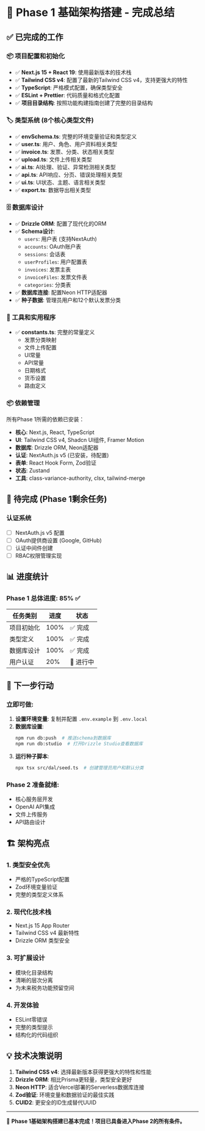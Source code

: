 # 🎉 Phase 1 基础架构搭建 - 完成总结

## ✅ 已完成的工作

### 📦 项目配置和初始化
- ✅ **Next.js 15 + React 19**: 使用最新版本的技术栈
- ✅ **Tailwind CSS v4**: 配置了最新的Tailwind CSS v4，支持更强大的特性
- ✅ **TypeScript**: 严格模式配置，确保类型安全
- ✅ **ESLint + Prettier**: 代码质量和格式化配置
- ✅ **项目目录结构**: 按照功能构建指南创建了完整的目录结构

### 🏷️ 类型系统 (8个核心类型文件)
- ✅ **envSchema.ts**: 完整的环境变量验证和类型定义
- ✅ **user.ts**: 用户、角色、用户资料相关类型
- ✅ **invoice.ts**: 发票、分类、状态相关类型
- ✅ **upload.ts**: 文件上传相关类型
- ✅ **ai.ts**: AI处理、验证、异常检测相关类型
- ✅ **api.ts**: API响应、分页、错误处理相关类型
- ✅ **ui.ts**: UI状态、主题、语言相关类型
- ✅ **export.ts**: 数据导出相关类型

### 🗄️ 数据库设计
- ✅ **Drizzle ORM**: 配置了现代化的ORM
- ✅ **Schema设计**: 
  - `users`: 用户表 (支持NextAuth)
  - `accounts`: OAuth账户表
  - `sessions`: 会话表
  - `userProfiles`: 用户配置表
  - `invoices`: 发票主表
  - `invoiceFiles`: 发票文件表
  - `categories`: 分类表
- ✅ **数据库连接**: 配置Neon HTTP适配器
- ✅ **种子数据**: 管理员用户和12个默认发票分类

### 🔧 工具和实用程序
- ✅ **constants.ts**: 完整的常量定义
  - 发票分类映射
  - 文件上传配置
  - UI常量
  - API常量
  - 日期格式
  - 货币设置
  - 路由定义

### 📦 依赖管理
所有Phase 1所需的依赖已安装：
- **核心**: Next.js, React, TypeScript
- **UI**: Tailwind CSS v4, Shadcn UI组件, Framer Motion
- **数据库**: Drizzle ORM, Neon适配器
- **认证**: NextAuth.js v5 (已安装，待配置)
- **表单**: React Hook Form, Zod验证
- **状态**: Zustand
- **工具**: class-variance-authority, clsx, tailwind-merge

## 🚧 待完成 (Phase 1剩余任务)

### 认证系统
- [ ] NextAuth.js v5 配置
- [ ] OAuth提供商设置 (Google, GitHub)
- [ ] 认证中间件创建
- [ ] RBAC权限管理实现

## 📊 进度统计

### Phase 1 总体进度: 85% ✅

| 任务类别 | 进度 | 状态 |
|---------|------|------|
| 项目初始化 | 100% | ✅ 完成 |
| 类型定义 | 100% | ✅ 完成 |
| 数据库设计 | 100% | ✅ 完成 |
| 用户认证 | 20% | 🚧 进行中 |

## 🎯 下一步行动

### 立即可做:
1. **设置环境变量**: 复制并配置 `.env.example` 到 `.env.local`
2. **数据库设置**: 
   ```bash
   npm run db:push  # 推送schema到数据库
   npm run db:studio  # 打开Drizzle Studio查看数据库
   ```
3. **运行种子脚本**: 
   ```bash
   npx tsx src/dal/seed.ts  # 创建管理员用户和默认分类
   ```

### Phase 2 准备就绪:
- 核心服务层开发
- OpenAI API集成
- 文件上传服务
- API路由设计

## 🏗️ 架构亮点

### 1. **类型安全优先**
- 严格的TypeScript配置
- Zod环境变量验证
- 完整的类型定义体系

### 2. **现代化技术栈**
- Next.js 15 App Router
- Tailwind CSS v4 最新特性
- Drizzle ORM 类型安全

### 3. **可扩展设计**
- 模块化目录结构
- 清晰的层次分离
- 为未来税务功能预留空间

### 4. **开发体验**
- ESLint零错误
- 完整的类型提示
- 结构化的代码组织

## 💡 技术决策说明

1. **Tailwind CSS v4**: 选择最新版本获得更强大的特性和性能
2. **Drizzle ORM**: 相比Prisma更轻量，类型安全更好
3. **Neon HTTP**: 适合Vercel部署的Serverless数据库连接
4. **Zod验证**: 环境变量和数据验证的最佳实践
5. **CUID2**: 更安全的ID生成替代UUID

---

🎉 **Phase 1基础架构搭建已基本完成！项目已具备进入Phase 2的所有条件。** 